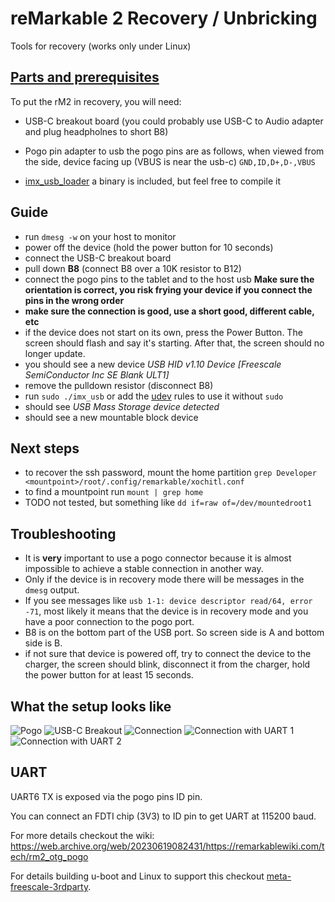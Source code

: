 # reMarkable 2 Recovery / Unbricking

Tools for recovery (works only under Linux)

## [Parts and prerequisites](parts.md)

To put the rM2 in recovery, you will need:
- USB-C breakout board (you could probably use USB-C to Audio adapter and plug headpholnes to short B8)
- Pogo pin adapter to usb
    the pogo pins are as follows,  when viewed from the side, device facing up (VBUS is near the usb-c)
    `GND,ID,D+,D-,VBUS`

- [imx_usb_loader](https://github.com/boundarydevices/imx_usb_loader) a binary is included, but feel free to compile it

## Guide
* run `dmesg -w` on your host to monitor
* power off the device (hold the power button for 10 seconds)
* connect the USB-C breakout board
*   pull down **B8** (connect B8 over a 10K resistor to B12)
* connect the pogo pins to the tablet and to the host usb **Make sure the orientation is correct, you risk frying your device if you connect the pins in the wrong order**
* **make sure the connection is good, use a short good, different cable, etc**
* if the device does not start on its own, press the Power Button. The screen should flash and say it's starting. After that, the screen should no longer update.
* you should see a new device *USB HID v1.10 Device [Freescale SemiConductor Inc  SE Blank ULT1]*
* remove the pulldown resistor (disconnect B8)
* run `sudo ./imx_usb` or add the [udev](udev.md) rules to use it without `sudo`
* should see *USB Mass Storage device detected*
* should see a new mountable block device

## Next steps
* to recover the ssh password, mount the home partition `grep Developer <mountpoint>/root/.config/remarkable/xochitl.conf`
* to find a mountpoint run `mount | grep home`
* TODO not tested, but something like `dd if=raw of=/dev/mountedroot1`

## Troubleshooting
* It is **very** important to use a pogo connector because it is almost impossible to achieve a stable connection in another way.
* Only if the device is in recovery mode there will be messages in the `dmesg` output.
* If you see messages like `usb 1-1: device descriptor read/64, error -71`, most likely it means that the device is in recovery mode and you have a poor connection to the pogo port.
* B8 is on the bottom part of the USB port. So screen side is A and bottom side is B.
* if not sure that device is powered off, try to connect the device to the charger, the screen should blink, disconnect it from the charger, hold the power button for at least 15 seconds.

## What the setup looks like
![Pogo](https://i.imgur.com/yPymkBx.jpeg)
![USB-C Breakout](https://i.imgur.com/YqYELeg.jpeg)
![Connection](https://i.imgur.com/RGerZyp.jpeg)
![Connection with UART 1](rM2-Uart-1.jpg)
![Connection with UART 2](rM2-Uart-2.jpg)

## UART

UART6 TX is exposed via the pogo pins ID pin.

You can connect an FDTI chip (3V3) to ID pin to get UART at 115200 baud.

For more details checkout the wiki: https://web.archive.org/web/20230619082431/https://remarkablewiki.com/tech/rm2_otg_pogo

For details building u-boot and Linux to support this checkout
[meta-freescale-3rdparty](https://github.com/Freescale/meta-freescale-3rdparty).
